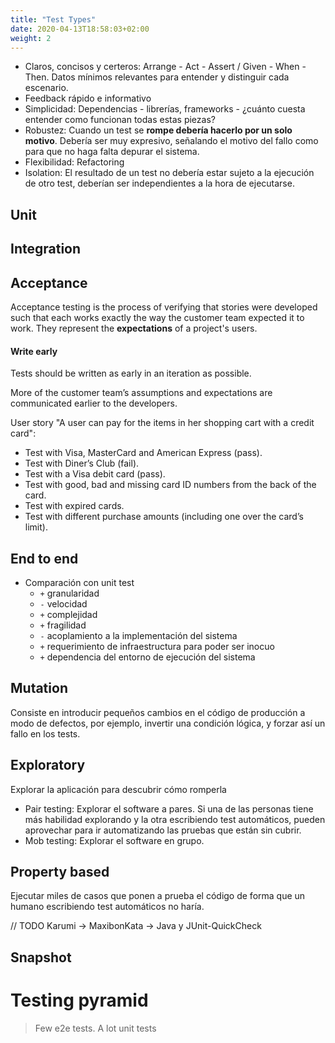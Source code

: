 ```yaml
---
title: "Test Types"
date: 2020-04-13T18:58:03+02:00
weight: 2
---
```


* Claros, concisos y certeros: Arrange - Act - Assert / Given - When - Then. Datos mínimos relevantes para entender y distinguir cada escenario.
* Feedback rápido e informativo
* Simplicidad: Dependencias - librerías, frameworks - ¿cuánto cuesta entender como funcionan todas estas piezas?
* Robustez: Cuando un test se **rompe debería hacerlo por un solo motivo**. Debería ser muy expresivo, señalando el motivo del fallo como para que no haga falta depurar el sistema.
* Flexibilidad: Refactoring
* Isolation: El resultado de un test no debería estar sujeto a la ejecución de otro test, deberían ser independientes a la hora de ejecutarse.

## Unit

## Integration

## Acceptance

Acceptance testing is the process of verifying that stories were developed such that each works exactly the way the customer team expected it to work. They represent the **expectations** of a project's users.

#### Write early

Tests should be written as early in an iteration as possible.

More of the customer team’s assumptions and expectations are communicated earlier to the developers.

User story "A user can pay for the items in her shopping cart with a credit card":

* Test with Visa, MasterCard and American Express (pass).
* Test with Diner’s Club (fail).
* Test with a Visa debit card (pass).
* Test with good, bad and missing card ID numbers from the back of the card.
* Test with expired cards.
* Test with different purchase amounts (including one over the card’s limit).

## End to end

* Comparación con unit test
  * `+` granularidad
  * `-` velocidad
  * `+` complejidad
  * `+` fragilidad
  * `-` acoplamiento a la implementación del sistema
  * `+` requerimiento de infraestructura para poder ser inocuo
  * `+` dependencia del entorno de ejecución del sistema 

## Mutation

Consiste en introducir pequeños cambios en el código de producción a modo de defectos, por ejemplo, invertir una condición lógica, y forzar así un fallo en los tests.

## Exploratory

Explorar la aplicación para descubrir cómo romperla

* Pair testing: Explorar el software a pares. Si una de las personas tiene más habilidad explorando y la otra escribiendo test automáticos, pueden aprovechar para ir automatizando las pruebas que están sin cubrir.
* Mob testing: Explorar el software en grupo. 

## Property based

Ejecutar miles de casos que ponen a prueba el código de forma que un humano escribiendo test automáticos no haría.

// TODO Karumi -> MaxibonKata -> Java y JUnit-QuickCheck

## Snapshot

# Testing pyramid

> Few e2e tests. A lot unit tests

